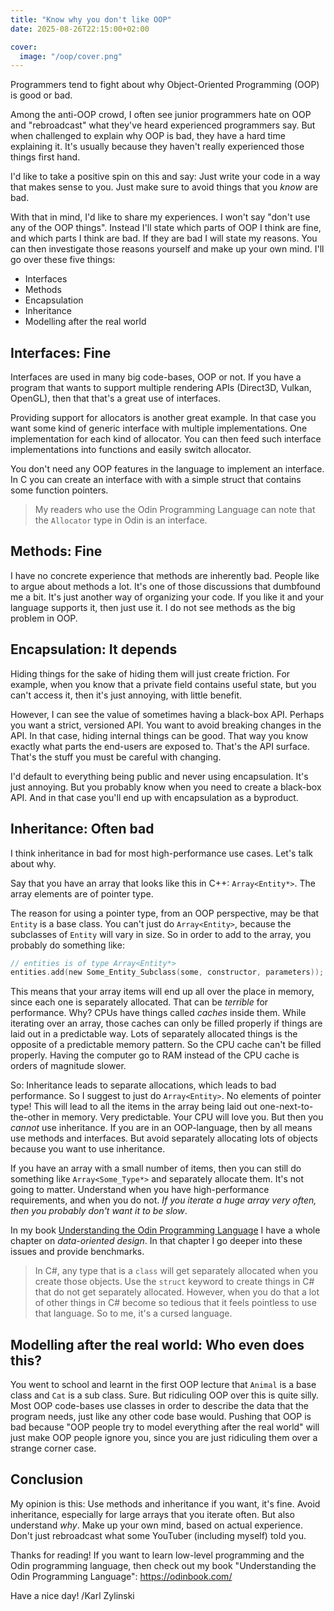 ```yaml
---
title: "Know why you don't like OOP"
date: 2025-08-26T22:15:00+02:00

cover:
  image: "/oop/cover.png"
---
```


Programmers tend to fight about why Object-Oriented Programming (OOP) is good or bad.

Among the anti-OOP crowd, I often see junior programmers hate on OOP and "rebroadcast" what they've heard experienced programmers say. But when challenged to explain why OOP is bad, they have a hard time explaining it. It's usually because they haven't really experienced those things first hand.

I'd like to take a positive spin on this and say: Just write your code in a way that makes sense to you. Just make sure to avoid things that you _know_ are bad.

With that in mind, I'd like to share my experiences. I won't say "don't use any of the OOP things". Instead I'll state which parts of OOP I think are fine, and which parts I think are bad. If they are bad I will state my reasons. You can then investigate those reasons yourself and make up your own mind. I'll go over these five things:

- Interfaces
- Methods
- Encapsulation
- Inheritance
- Modelling after the real world

## Interfaces: Fine
Interfaces are used in many big code-bases, OOP or not. If you have a program that wants to support multiple rendering APIs (Direct3D, Vulkan, OpenGL), then that that's a great use of interfaces.

Providing support for allocators is another great example. In that case you want some kind of generic interface with multiple implementations. One implementation for each kind of allocator. You can then feed such interface implementations into functions and easily switch allocator.

You don't need any OOP features in the language to implement an interface. In C you can create an interface with with a simple struct that contains some function pointers.

> My readers who use the Odin Programming Language can note that the `Allocator` type in Odin is an interface.

## Methods: Fine
I have no concrete experience that methods are inherently bad. People like to argue about methods a lot. It's one of those discussions that dumbfound me a bit. It's just another way of organizing your code. If you like it and your language supports it, then just use it. I do not see methods as the big problem in OOP.

## Encapsulation: It depends
Hiding things for the sake of hiding them will just create friction. For example, when you know that a private field contains useful state, but you can't access it, then it's just annoying, with little benefit.

However, I can see the value of sometimes having a black-box API. Perhaps you want a strict, versioned API. You want to avoid breaking changes in the API. In that case, hiding internal things can be good. That way you know exactly what parts the end-users are exposed to. That's the API surface. That's the stuff you must be careful with changing.

I'd default to everything being public and never using encapsulation. It's just annoying. But you probably know when you need to create a black-box API. And in that case you'll end up with encapsulation as a byproduct.

## Inheritance: Often bad
I think inheritance in bad for most high-performance use cases. Let's talk about why.

Say that you have an array that looks like this in C++: `Array<Entity*>`. The array elements are of pointer type.

The reason for using a pointer type, from an OOP perspective, may be that `Entity` is a base class. You can't just do `Array<Entity>`, because the subclasses of `Entity` will vary in size. So in order to add to the array, you probably do something like:
```C
// entities is of type Array<Entity*>
entities.add(new Some_Entity_Subclass(some, constructor, parameters));
```

This means that your array items will end up all over the place in memory, since each one is separately allocated. That can be _terrible_ for performance. Why? CPUs have things called _caches_ inside them. While iterating over an array, those caches can only be filled properly if things are laid out in a predictable way. Lots of separately allocated things is the opposite of a predictable memory pattern. So the CPU cache can't be filled properly. Having the computer go to RAM instead of the CPU cache is orders of magnitude slower.

So: Inheritance leads to separate allocations, which leads to bad performance. So I suggest to just do `Array<Entity>`. No elements of pointer type! This will lead to all the items in the array being laid out one-next-to-the-other in memory. Very predictable. Your CPU will love you. But then you _cannot_ use inheritance. If you are in an OOP-language, then by all means use methods and interfaces. But avoid separately allocating lots of objects because you want to use inheritance.

If you have an array with a small number of items, then you can still do something like `Array<Some_Type*>` and separately allocate them. It's not going to matter. Understand when you have high-performance requirements, and when you do not. _If you iterate a huge array very often, then you probably don't want it to be slow_.

In my book [Understanding the Odin Programming Language](https://odinbook.com/) I have a whole chapter on _data-oriented design_. In that chapter I go deeper into these issues and provide benchmarks.

> In C#, any type that is a `class` will get separately allocated when you create those objects. Use the `struct` keyword to create things in C# that do not get separately allocated. However, when you do that a lot of other things in C# become so tedious that it feels pointless to use that language. So to me, it's a cursed language.

## Modelling after the real world: Who even does this?

You went to school and learnt in the first OOP lecture that `Animal` is a base class and `Cat` is a sub class. Sure. But ridiculing OOP over this is quite silly. Most OOP code-bases use classes in order to describe the data that the program needs, just like any other code base would. Pushing that OOP is bad because "OOP people try to model everything after the real world" will just make OOP people ignore you, since you are just ridiculing them over a strange corner case.

## Conclusion

My opinion is this: Use methods and inheritance if you want, it's fine. Avoid inheritance, especially for large arrays that you iterate often. But also understand _why_. Make up your own mind, based on actual experience. Don't just rebroadcast what some YouTuber (including myself) told you.

Thanks for reading! If you want to learn low-level programming and the Odin programming language, then check out my book "Understanding the Odin Programming Language": https://odinbook.com/

Have a nice day!
/Karl Zylinski